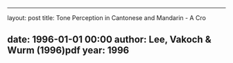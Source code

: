 ---
layout: post
title: Tone Perception in Cantonese and Mandarin - A Cro

date: 1996-01-01 00:00
author: Lee, Vakoch & Wurm (1996)pdf
year: 1996
----